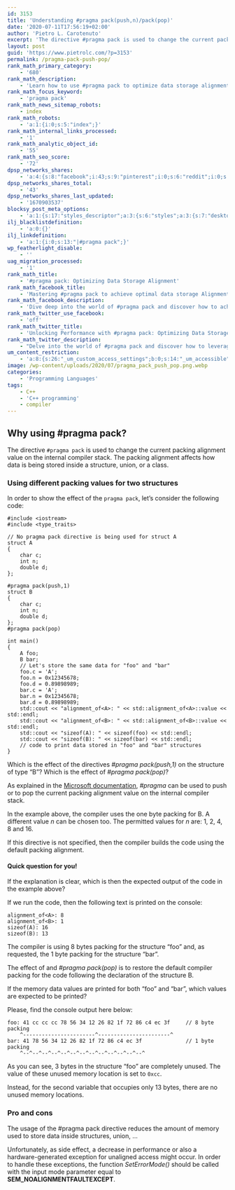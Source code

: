```yaml
---
id: 3153
title: 'Understanding #pragma pack(push,n)/pack(pop)'
date: '2020-07-11T17:56:19+02:00'
author: 'Pietro L. Carotenuto'
excerpt: 'The directive #pragma pack is used to change the current packing alignment value on the internal compiler stack and  how data is stored inside a structure.'
layout: post
guid: 'https://www.pietrolc.com/?p=3153'
permalink: /pragma-pack-push-pop/
rank_math_primary_category:
    - '680'
rank_math_description:
    - 'Learn how to use #pragma pack to optimize data storage alignment in C/C++ structures.  Let''s check pros &amp; cons.'
rank_math_focus_keyword:
    - 'pragma pack'
rank_math_news_sitemap_robots:
    - index
rank_math_robots:
    - 'a:1:{i:0;s:5:"index";}'
rank_math_internal_links_processed:
    - '1'
rank_math_analytic_object_id:
    - '55'
rank_math_seo_score:
    - '72'
dpsp_networks_shares:
    - 'a:4:{s:8:"facebook";i:43;s:9:"pinterest";i:0;s:6:"reddit";i:0;s:7:"twitter";i:0;}'
dpsp_networks_shares_total:
    - '43'
dpsp_networks_shares_last_updated:
    - '1670903537'
blocksy_post_meta_options:
    - 'a:1:{s:17:"styles_descriptor";a:3:{s:6:"styles";a:3:{s:7:"desktop";s:0:"";s:6:"tablet";s:0:"";s:6:"mobile";s:0:"";}s:12:"google_fonts";a:0:{}s:7:"version";i:6;}}'
ilj_blacklistdefinition:
    - 'a:0:{}'
ilj_linkdefinition:
    - 'a:1:{i:0;s:13:"|#pragma pack";}'
wp_featherlight_disable:
    - ''
uag_migration_processed:
    - '1'
rank_math_title:
    - '#pragma pack: Optimizing Data Storage Alignment'
rank_math_facebook_title:
    - 'Mastering #pragma pack to achieve optimal data storage Alignment'
rank_math_facebook_description:
    - 'Dive deep into the world of #pragma pack and discover how to achieve maximum performance through precise data storage alignment in C/C++ structures. This technical blog post is a must-read for professionals seeking to optimize their code and enhance overall efficiency. #pragma pack your knowledge and take control of data storage alignment today.'
rank_math_twitter_use_facebook:
    - 'off'
rank_math_twitter_title:
    - 'Unlocking Performance with #pragma pack: Optimizing Data Storage Alignment'
rank_math_twitter_description:
    - "Delve into the world of #pragma pack and discover how to leverage this powerful tool to optimize data storage alignment for improved performance in C/C++ structures. Gain insights into the benefits of proper packing and learn how to fine-tune your code for maximum efficiency. Boost your C/C++ programming skills now!\n\nLanguage: UK English"
um_content_restriction:
    - 'a:8:{s:26:"_um_custom_access_settings";b:0;s:14:"_um_accessible";i:0;s:28:"_um_access_hide_from_queries";b:0;s:19:"_um_noaccess_action";i:0;s:30:"_um_restrict_by_custom_message";i:0;s:27:"_um_restrict_custom_message";s:0:"";s:19:"_um_access_redirect";i:0;s:23:"_um_access_redirect_url";s:0:"";}'
image: /wp-content/uploads/2020/07/pragma_pack_push_pop.png.webp
categories:
    - 'Programming Languages'
tags:
    - C++
    - 'C++ programming'
    - compiler
---
```


## Why using #pragma pack?

The directive `#pragma pack` is used to change the current packing alignment value on the internal compiler stack. The packing alignment affects how data is being stored inside a structure, union, or a class.

### Using different packing values for two structures

In order to show the effect of the `pragma pack`, let’s consider the following code:

```
#include <iostream>
#include <type_traits>

// No pragma pack directive is being used for struct A
struct A
{
    char c;
    int n;
    double d;
};

#pragma pack(push,1)
struct B
{
    char c;
    int n;
    double d;
};
#pragma pack(pop)

int main()
{
    A foo;
    B bar;
    // Let's store the same data for "foo" and "bar"
    foo.c = 'A';
    foo.n = 0x12345678;
    foo.d = 0.89898989;
    bar.c = 'A';
    bar.n = 0x12345678;
    bar.d = 0.89898989;
    std::cout << "alignment_of<A>: " << std::alignment_of<A>::value << std::endl;
    std::cout << "alignment_of<B>: " << std::alignment_of<B>::value << std::endl;
    std::cout << "sizeof(A): " << sizeof(foo) << std::endl;
    std::cout << "sizeof(B): " << sizeof(bar) << std::endl;
    // code to print data stored in "foo" and "bar" structures
}
```

Which is the effect of the directives *\#pragma pack(push,1)* on the structure of type “B”? Which is the effect of *\#pragma pack(pop)*?

As explained in the [Microsoft documentation](https://docs.microsoft.com/en-us/cpp/preprocessor/pack?view=vs-2019), *\#pragma* can be used to push or to pop the current packing alignment value on the internal compiler stack.

In the example above, the compiler uses the one byte packing for B. A different value *n* can be chosen too. The permitted values for *n* are: 1, 2, 4, 8 and 16.

If this directive is not specified, then the compiler builds the code using the default packing alignment.

#### Quick question for you!

If the explanation is clear, which is then the expected output of the code in the example above?

If we run the code, then the following text is printed on the console:

```
alignment_of<A>: 8
alignment_of<B>: 1
sizeof(A): 16
sizeof(B): 13
```

The compiler is using 8 bytes packing for the structure “foo” and, as requested, the 1 byte packing for the structure “bar”.

The effect of and *\#pragma pack(pop)* is to restore the default compiler packing for the code following the declaration of the structure B.

If the memory data values are printed for both “foo” and “bar”, which values are expected to be printed?

Please, find the console output here below:

```
foo: 41 cc cc cc 78 56 34 12 26 82 1f 72 86 c4 ec 3f     // 8 byte packing
    ^-----------------------^-----------------------^
bar: 41 78 56 34 12 26 82 1f 72 86 c4 ec 3f              // 1 byte packing
    ^--^--^--^--^--^--^--^--^--^--^--^--^--^
```

As you can see, 3 bytes in the structure “foo” are completely unused. The value of these unused memory location is set to `0xcc`.

Instead, for the second variable that occupies only 13 bytes, there are no unused memory locations.

### Pro and cons

The usage of the #pragma pack directive reduces the amount of memory used to store data inside structures, union, …

Unfortunately, as side effect, a decrease in performance or also a hardware-generated exception for unaligned access might occur. In order to handle these exceptions, the function *SetErrorMode()* should be called with the input mode parameter equal to **SEM\_NOALIGNMENTFAULTEXCEPT**.
